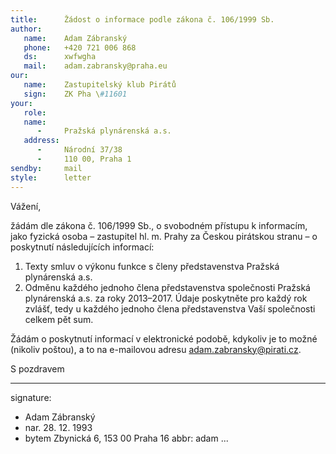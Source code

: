 ```yaml
---
title:      Žádost o informace podle zákona č. 106/1999 Sb.
author:
   name:    Adam Zábranský
   phone:   +420 721 006 868
   ds:      xwfwgha
   mail:    adam.zabransky@praha.eu
our:
   name:    Zastupitelský klub Pirátů
   sign:    ZK Pha \#11601
your:
   role:    
   name:    
      -     Pražská plynárenská a.s.
   address:
      -     Národní 37/38
      -     110 00, Praha 1
sendby:     mail
style:      letter
---
```


Vážení,

žádám dle zákona č. 106/1999 Sb., o svobodném přístupu k informacím, jako fyzická osoba – zastupitel hl. m. Prahy za Českou pirátskou stranu – o poskytnutí následujících informací:

1. Texty smluv o výkonu funkce s členy představenstva Pražská plynárenská a.s. 
2. Odměnu každého jednoho člena představenstva společnosti Pražská plynárenská a.s. za roky 2013–2017. Údaje poskytněte pro každý rok zvlášť, tedy u každého jednoho člena představenstva Vaší společnosti celkem pět sum. 

Žádám o poskytnutí informací v elektronické podobě, kdykoliv je to možné (nikoliv poštou), a to na e-mailovou adresu adam.zabransky@pirati.cz. 

S pozdravem

---
signature:
  - Adam Zábranský
  - nar. 28. 12. 1993
  - bytem Zbynická 6, 153 00 Praha 16
abbr:       adam
...
